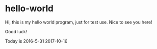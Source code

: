 # hello-world

Hi, this is my hello world program, just for test use.
Nice to see you here!

Good luck!

Today is 2016-5-31
2017-10-16
